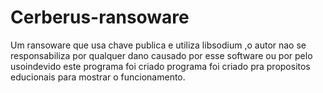 # Cerberus-ransoware
 Um ransoware que usa chave publica e utiliza libsodium ,o autor nao se responsabiliza por qualquer dano causado por esse software ou por pelo usoindevido este programa foi criado programa foi criado pra propositos educionais para mostrar o funcionamento.
